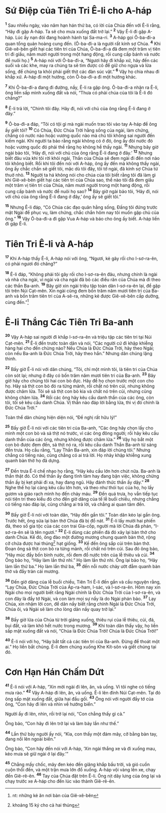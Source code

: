 # Sứ Ðiệp của Tiên Tri Ê-li cho A-háp
<sup><b>1</b></sup> Sau nhiều ngày, vào năm hạn hán thứ ba, có lời của Chúa đến với Ê-li rằng, “Hãy đi gặp A-háp. Ta sẽ cho mưa xuống đất trở lại.” <sup><b>2</b></sup> Vậy Ê-li đi gặp A-háp. Lúc ấy nạn đói đang hoành hành tại Sa-ma-ri. <sup><b>3</b></sup> A-háp gọi Ô-ba-đi-a quan tổng quản hoàng cung đến. (Ô-ba-đi-a là người rất kính sợ Chúa. <sup><b>4</b></sup> Khi Giê-xê-bên giết hại các tiên tri của Chúa, Ô-ba-đi-a đã đem một trăm vị tiên tri đi giấu, năm mươi người trong một hang động, rồi cung cấp bánh và nước để nuôi họ.) <sup><b>5</b></sup> A-háp nói với Ô-ba-đi-a, “Ngươi hãy đi khắp xứ, hãy đến các suối và các khe, may ra chúng ta sẽ tìm được cỏ để giữ cho ngựa và lừa sống, để chúng ta khỏi phải giết thịt các đàn súc vật.” <sup><b>6</b></sup> Vậy họ chia nhau đi khắp xứ. A-háp đi một hướng, còn Ô-ba-đi-a đi một hướng khác.

<sup><b>7</b></sup> Khi Ô-ba-đi-a đang đi đường, nầy, Ê-li ra gặp ông. Ô-ba-đi-a nhận ra Ê-li, ông liền sấp mình xuống đất và nói, “Thưa có phải chúa của tôi là Ê-li đó chăng?”

<sup><b>8</b></sup> Ê-li trả lời, “Chính tôi đây. Hãy đi, nói với chủ của ông rằng Ê-li đang ở đây.”

<sup><b>9</b></sup> Ô-ba-đi-a đáp, “Tôi có tội gì mà ngài muốn trao tôi vào tay A-háp để ông ấy giết tôi? <sup><b>10</b></sup> Có Chúa, Ðức Chúa Trời hằng sống của ngài, làm chứng, chẳng có nước nào hoặc vương quốc nào mà chủ tôi không sai người đến kiếm ngài. Khi người ta bảo rằng ngài không có ở đó, ông ấy đòi nước đó hoặc vương quốc đó phải thề rằng họ không hề thấy ngài. <sup><b>11</b></sup> Nhưng bây giờ ngài bảo tôi, ‘Hãy đi, nói với chủ của ông rằng Ê-li đang ở đây.’ <sup><b>12</b></sup> Nhưng biết đâu vừa khi tôi rời khỏi ngài, Thần của Chúa sẽ đem ngài đi đến nơi nào tôi không biết. Rồi khi tôi đến nói với A-háp, ông ấy đến mà không thấy ngài, ông ấy chắc chắn sẽ giết tôi, mặc dù tôi đây, tôi tớ ngài, đã kính sợ Chúa từ thuở nhỏ. <sup><b>13</b></sup> Người ta há không nói cho chúa của tôi biết rằng tôi đã làm gì khi Giê-xê-bên giết hại các tiên tri của Chúa sao, thể nào tôi đã đem giấu một trăm vị tiên tri của Chúa, năm mươi người trong một hang động, rồi cung cấp bánh và nước để nuôi họ sao? <sup><b>14</b></sup> Bây giờ ngài bảo tôi, ‘Hãy đi, nói với chủ của ông rằng Ê-li đang ở đây,’ ông ấy sẽ giết tôi.”

<sup><b>15</b></sup> Nhưng Ê-li đáp, “Có Chúa các đạo quân hằng sống, Ðấng tôi đứng trước mặt Ngài để phục vụ, làm chứng, chắc chắn hôm nay tôi muốn gặp chủ của ông.” <sup><b>16</b></sup> Vậy Ô-ba-đi-a đi gặp Vua A-háp và báo cho ông ấy biết. A-háp liền đi gặp Ê-li.

# Tiên Tri Ê-li và A-háp
<sup><b>17</b></sup> Khi A-háp thấy Ê-li, A-háp nói với ông, “Ngươi, kẻ gây rối cho I-sơ-ra-ên, có phải ngươi đó chăng?”

<sup><b>18</b></sup> Ê-li đáp, “Không phải tôi gây rối cho I-sơ-ra-ên đâu, nhưng chính là ngài và nhà cha ngài, vì ngài và cha ngài đã bỏ các điều răn của Chúa mà đi theo các thần Ba-anh. <sup><b>19</b></sup> Bây giờ xin ngài triệu tập toàn dân I-sơ-ra-ên lại, để gặp tôi trên Núi Cạt-mên. Xin ngài cũng đem bốn trăm năm mươi tiên tri của Ba-anh và bốn trăm tiên tri của A-sê-ra, những kẻ được Giê-xê-bên cấp dưỡng, cùng đến.”[^1-ededf4c8-1824-468b-9997-d9451348a0cd]

# Ê-li Thắng Các Tiên Tri Ba-anh
<sup><b>20</b></sup> Vậy A-háp sai người đi khắp I-sơ-ra-ên và triệu tập các tiên tri tại Núi Cạt-mên. <sup><b>21</b></sup> Ê-li đến trước toàn dân và nói, “Các người cứ đi khập khiễng hàng hai cho đến chừng nào? Nếu Chúa là Ðức Chúa Trời, hãy theo Ngài; còn nếu Ba-anh là Ðức Chúa Trời, hãy theo hắn.” Nhưng dân chúng lặng thinh.

<sup><b>22</b></sup> Bấy giờ Ê-li nói với dân chúng, “Tôi, chỉ một mình tôi, là tiên tri của Chúa còn sót lại; nhưng ở đây có bốn trăm năm mươi tiên tri của Ba-anh. <sup><b>23</b></sup> Bây giờ hãy cho chúng tôi hai con bò đực. Hãy để họ chọn trước một con cho họ. Hãy sả thịt con bò đó ra từng mảnh, rồi chất nó trên củi, nhưng không được châm lửa. Tôi sẽ sả thịt con bò kia và chất nó trên củi, nhưng cũng không châm lửa. <sup><b>24</b></sup> Rồi các ông hãy kêu cầu danh thần của các ông, còn tôi, tôi sẽ kêu cầu danh Chúa. Vị thần nào đáp lời bằng lửa, thì vị đó chính là Ðức Chúa Trời.”

Toàn thể dân chúng hiện diện nói, “Ðề nghị rất hữu lý!”

<sup><b>25</b></sup> Bấy giờ Ê-li nói với các tiên tri của Ba-anh, “Các ông hãy chọn lấy cho mình một con bò và sả thịt nó trước, vì các ông đông người; rồi hãy kêu cầu danh thần của các ông, nhưng không được châm lửa.” <sup><b>26</b></sup> Vậy họ bắt một con bò được đem đến, sả thịt nó ra, rồi kêu cầu danh Thần Ba-anh từ sáng đến trưa. Họ cầu rằng, “Lạy Thần Ba-anh, xin đáp lời chúng tôi.” Nhưng chẳng có tiếng nào, cũng chẳng có ai trả lời. Họ nhảy khập khiễng xung quanh bàn thờ họ đã dựng.

<sup><b>27</b></sup> Ðến trưa Ê-li chế nhạo họ rằng, “Hãy kêu cầu lớn hơn chút nữa. Ba-anh là thần thật đó. Có thể thần ấy đang tĩnh tâm hay đang bận việc, không chừng thần ấy bị kẹt phải đi xa, hay đang ngủ. Hãy đánh thức thần ấy dậy.” <sup><b>28</b></sup> Nghe thế họ lại càng kêu cầu lớn hơn, và theo như thói tục của họ, họ lấy gươm và giáo rạch mình họ đến chảy máu. <sup><b>29</b></sup> Ðến quá trưa, họ vẫn tiếp tục nói tiên tri theo kiểu đó cho đến giờ dâng của tế lễ buổi chiều, nhưng chẳng có tiếng nào đáp lại, cũng chẳng ai trả lời, và chẳng ai quan tâm đến.

<sup><b>30</b></sup> Bấy giờ Ê-li nói với toàn dân, “Hãy đến gần tôi.” Toàn dân kéo lại gần ông. Trước hết, ông sửa lại bàn thờ Chúa đã bị đổ nát. <sup><b>31</b></sup> Ê-li lấy mười hai phiến đá, theo số gia tộc của các con trai Gia-cốp, người mà lời Chúa đã phán, “I-sơ-ra-ên sẽ là tên ngươi.” <sup><b>32</b></sup> Ê-li dùng các phiến đá đó xây lại bàn thờ cho danh Chúa. Kế đó, ông đào một đường mương chung quanh bàn thờ, rộng cỡ chứa được hai thúng[^2-ededf4c8-1824-468b-9997-d9451348a0cd] hạt giống. <sup><b>33</b></sup> Kế đến ông sắp củi trên bàn thờ. Ðoạn ông sả thịt con bò ra từng mảnh, rồi chất nó trên củi. Sau đó ông bảo, “Hãy múc đầy bốn bình nước, rồi đem đổ nước trên của lễ thiêu và củi. <sup><b>34</b></sup> Ông bảo họ, “Hãy làm lần thứ nhì.” Họ làm lần thứ nhì. Ông lại bảo họ, “Hãy làm lần thứ ba.” Họ làm lần thứ ba, <sup><b>35</b></sup> đến nỗi nước chảy ướt đẫm quanh bàn thờ và đầy tràn cái mương.

<sup><b>36</b></sup> Ðến giờ dâng của lễ buổi chiều, Tiên Tri Ê-li đến gần và cầu nguyện rằng, “Lạy Chúa, Ðức Chúa Trời của Áp-ra-ham, I-sác, và I-sơ-ra-ên. Hôm nay xin Ngài cho mọi người biết rằng Ngài chính là Ðức Chúa Trời của I-sơ-ra-ên, và con đây là đầy tớ Ngài, và con làm mọi sự nầy là do Ngài phán bảo. <sup><b>37</b></sup> Lạy Chúa, xin nhậm lời con, để dân nầy biết rằng chính Ngài là Ðức Chúa Trời, Chúa ôi, và Ngài sẽ làm cho lòng dân nầy quay trở lại.”

<sup><b>38</b></sup> Bấy giờ lửa của Chúa từ trời giáng xuống, thiêu rụi của lễ thiêu, củi, đá, bụi đất, và làm khô hết nước trong mương. <sup><b>39</b></sup> Khi toàn dân thấy vậy, họ liền sấp mặt xuống đất và nói, “Chúa là Ðức Chúa Trời! Chúa là Ðức Chúa Trời!”

<sup><b>40</b></sup> Ê-li nói với họ, “Hãy bắt tất cả các tiên tri của Ba-anh. Ðừng để thoát một ai.” Họ liền bắt chúng. Ê-li đem chúng xuống Khe Kít-sôn và giết chúng tại đó.

# Cơn Hạn Hán Chấm Dứt
<sup><b>41</b></sup> Ê-li nói với A-háp, “Xin mời ngài đi lên, ăn, và uống. Vì tôi nghe có tiếng mưa rào.” <sup><b>42</b></sup> Vậy A-háp đi lên, ăn, và uống. Ê-li lên đỉnh Núi Cạt-mên. Tại đó ông sấp mặt xuống đất, giữa hai đầu gối. <sup><b>43</b></sup> Ông nói với người đầy tớ của ông, “Con hãy đi lên và nhìn về hướng biển.”

Người ấy đi lên, nhìn, rồi trở lại nói, “Con chẳng thấy gì cả.”

Ông bảo, “Con hãy đi lên trở lại và làm bảy lần như thế.”

<sup><b>44</b></sup> Lần thứ bảy người ấy nói, “Kìa, con thấy một đám mây, cỡ bằng bàn tay, đang nổi lên ngoài biển.”

Ông bảo, “Con hãy đến nói với A-háp, ‘Xin ngài thắng xe và đi xuống mau, kẻo mưa sẽ giữ ngài ở lại đây.’”

<sup><b>45</b></sup> Chẳng mấy chốc, mây đen kéo đến giăng khắp bầu trời, và gió cuồn cuộn thổi đến, và một trận mưa lớn đổ xuống. A-háp vội vàng lên xe, chạy đến Giê-rê-ên. <sup><b>46</b></sup> Tay của Chúa đặt trên Ê-li. Ông nịt dây lưng của ông lại và chạy trước xe A-háp cho đến lúc vào thành Giê-rê-ên.

[^1-ededf4c8-1824-468b-9997-d9451348a0cd]: nt: những kẻ ăn nơi bàn của Giê-xê-bên
[^2-ededf4c8-1824-468b-9997-d9451348a0cd]: khoảng 15 ký cho cả hai thúng